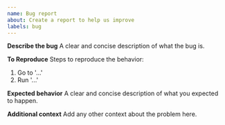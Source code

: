 ```yaml
---
name: Bug report
about: Create a report to help us improve
labels: bug
---
```


**Describe the bug**
A clear and concise description of what the bug is.

**To Reproduce**
Steps to reproduce the behavior:
1. Go to '...'
2. Run '...'

**Expected behavior**
A clear and concise description of what you expected to happen.

**Additional context**
Add any other context about the problem here.

